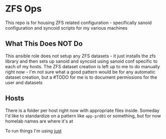 # ZFS Ops

This repo is for housing ZFS related configuration - specifically sanoid configuration and syncoid scripts for my various machines

## What This Does NOT Do

This ansible role does not setup any ZFS datasets - it just installs the zfs library and then sets up sanoid and syncoid using sanoid conf specific to each of my hosts. The ZFS dataset creation is left up to me to do manually right now - I'm not sure what a good pattern would be for any automatic dataset creation, but a #TODO for me is to document permissions for the user and datasets

## Hosts

There is a folder per host right now with appropriate files inside. Someday I'd like to standardize on a pattern like `app-prd01` or something, but for now homelab names are where it's at

To run things I'm using [just](https://github.com/casey/just)